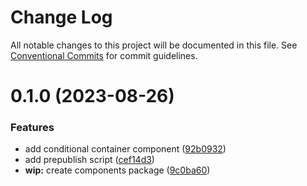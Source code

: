 # Change Log

All notable changes to this project will be documented in this file.
See [Conventional Commits](https://conventionalcommits.org) for commit guidelines.

# 0.1.0 (2023-08-26)

### Features

- add conditional container component ([92b0932](https://github.com/tutods/lib/commit/92b093214d7ce323aa8e8f45c310265c03dd385b))
- add prepublish script ([cef14d3](https://github.com/tutods/lib/commit/cef14d3fda4859a84b723ecafdd6571c8a9c2284))
- **wip:** create components package ([9c0ba60](https://github.com/tutods/lib/commit/9c0ba606d0f561c257075a3ce83a2af090867b41))
